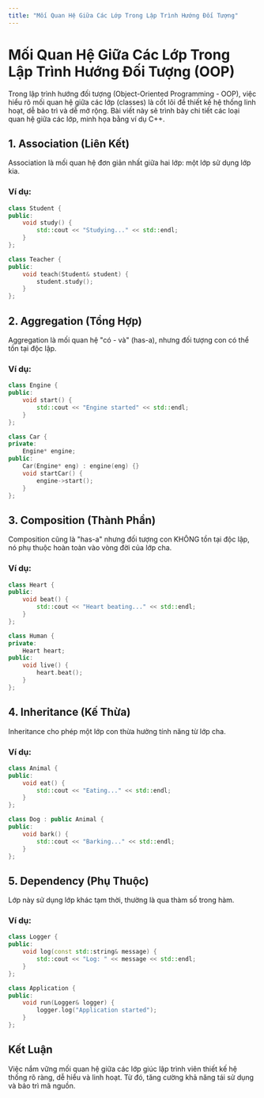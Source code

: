 ```yaml
---
title: "Mối Quan Hệ Giữa Các Lớp Trong Lập Trình Hướng Đối Tượng"
---
```


# Mối Quan Hệ Giữa Các Lớp Trong Lập Trình Hướng Đối Tượng (OOP)

Trong lập trình hướng đối tượng (Object-Oriented Programming - OOP), việc hiểu rõ mối quan hệ giữa các lớp (classes) là cốt lõi để thiết kế hệ thống linh hoạt, dễ bảo trì và dễ mở rộng. Bài viết này sẽ trình bày chi tiết các loại quan hệ giữa các lớp, minh họa bằng ví dụ C++.

## 1. Association (Liên Kết)

Association là mối quan hệ đơn giản nhất giữa hai lớp: một lớp sử dụng lớp kia.

### Ví dụ:

```cpp
class Student {
public:
    void study() {
        std::cout << "Studying..." << std::endl;
    }
};

class Teacher {
public:
    void teach(Student& student) {
        student.study();
    }
};
```

## 2. Aggregation (Tổng Hợp)

Aggregation là mối quan hệ "có - và" (has-a), nhưng đối tượng con có thể tồn tại độc lập.

### Ví dụ:

```cpp
class Engine {
public:
    void start() {
        std::cout << "Engine started" << std::endl;
    }
};

class Car {
private:
    Engine* engine;
public:
    Car(Engine* eng) : engine(eng) {}
    void startCar() {
        engine->start();
    }
};
```

## 3. Composition (Thành Phần)

Composition cũng là "has-a" nhưng đối tượng con KHÔNG tồn tại độc lập, nó phụ thuộc hoàn toàn vào vòng đời của lớp cha.

### Ví dụ:

```cpp
class Heart {
public:
    void beat() {
        std::cout << "Heart beating..." << std::endl;
    }
};

class Human {
private:
    Heart heart;
public:
    void live() {
        heart.beat();
    }
};
```

## 4. Inheritance (Kế Thừa)

Inheritance cho phép một lớp con thừa hưởng tính năng từ lớp cha.

### Ví dụ:

```cpp
class Animal {
public:
    void eat() {
        std::cout << "Eating..." << std::endl;
    }
};

class Dog : public Animal {
public:
    void bark() {
        std::cout << "Barking..." << std::endl;
    }
};
```

## 5. Dependency (Phụ Thuộc)

Lớp này sử dụng lớp khác tạm thời, thường là qua thàm số trong hàm.

### Ví dụ:

```cpp
class Logger {
public:
    void log(const std::string& message) {
        std::cout << "Log: " << message << std::endl;
    }
};

class Application {
public:
    void run(Logger& logger) {
        logger.log("Application started");
    }
};
```

## Kết Luận

Việc nắm vững mối quan hệ giữa các lớp giúc lập trình viên thiết kế hệ thống rõ ràng, dễ hiểu và linh hoạt. Từ đó, tăng cường khả năng tái sử dụng và bảo trì mã nguồn.
